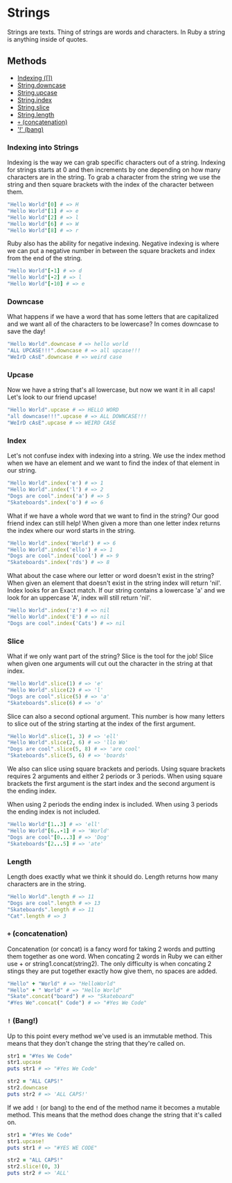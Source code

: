 # Strings

Strings are texts. Thing of strings are words and characters. In Ruby a string is anything inside of quotes.

## Methods
* [Indexing ([])](#indexing)
* [String.downcase](#downcase)
* [String.upcase](#upcase)
* [String.index](#index)
* [String.slice](#slice)
* [String.length](#length)
* [`+` (concatenation)](#concat)
* ['!' (bang)](#bang)

### <a name="indexing">Indexing into Strings</a>

Indexing is the way we can grab specific characters out of a string. Indexing for strings starts at 0 and then increments by one depending on how many characters are in the string. To grab a character from the string we use the string and then square brackets with the index of the character between them.

```ruby
"Hello World"[0] # => H
"Hello World"[1] # => e
"Hello World"[2] # => l
"Hello World"[6] # => W
"Hello World"[8] # => r
```

Ruby also has the ability for negative indexing. Negative indexing is where we can put a negative number in between the square brackets and index from the end of the string.

```ruby
"Hello World"[-1] # => d
"Hello World"[-2] # => l
"Hello World"[-10] # => e
```

### <a name="downcase">Downcase</a>

What happens if we have a word that has some letters that are capitalized and we want all of the characters to be lowercase? In comes downcase to save the day!

```ruby
"Hello World".downcase # => hello world
"ALL UPCASE!!!".downcase # => all upcase!!!
"WeIrD cAsE".downcase # => weird case
```

### <a name="downcase">Upcase</a>

Now we have a string that's all lowercase, but now we want it in all caps! Let's look to our friend upcase!

```ruby
"Hello World".upcase # => HELLO WORD
"all downcase!!!".upcase # => ALL DOWNCASE!!!
"WeIrD cAsE".upcase # => WEIRD CASE
```

### <a name="index">Index</a>

Let's not confuse index with indexing into a string. We use the index method when we have an element and we want to find the index of that element in our string.

```ruby
"Hello World".index('e') # => 1
"Hello World".index('l') # => 2
"Dogs are cool".index('a') # => 5
"Skateboards".index('o') # => 6
```

What if we have a whole word that we want to find in the string? Our good friend index can still help! When given a more than one letter index returns the index where our word starts in the string.

```ruby
"Hello World".index('World') # => 6
"Hello World".index('ello') # => 1
"Dogs are cool".index('cool') # => 9
"Skateboards".index('rds') # => 8
```

What about the case where our letter or word doesn't exist in the string? When given an element that doesn't exist in the string index will return 'nil'. Index looks for an Exact match. If our string contains a lowercase 'a' and we look for an uppercase 'A', index will still return 'nil'.


```ruby
"Hello World".index('z') # => nil
"Hello World".index('E') # => nil
"Dogs are cool".index('Cats') # => nil
```

### <a name="slice">Slice</a>

What if we only want part of the string? Slice is the tool for the job! Slice when given one arguments will cut out the character in the string at that index.

```ruby
"Hello World".slice(1) # => 'e'
"Hello World".slice(2) # => 'l'
"Dogs are cool".slice(5) # => 'a'
"Skateboards".slice(6) # => 'o'
```

Slice can also a second optional argument. This number is how many letters to slice out of the string starting at the index of the first argument.

```ruby
"Hello World".slice(1, 3) # => 'ell'
"Hello World".slice(2, 6) # => 'llo Wo'
"Dogs are cool".slice(5, 8) # => 'are cool'
"Skateboards".slice(5, 6) # => 'boards'
```

We also can slice using square brackets and periods. Using square brackets requires 2 arguments and either 2 periods or 3 periods. When using square brackets the first argument is the start index and the second argument is the ending index.

When using 2 periods the ending index is included. When using 3 periods the ending index is not included.


```ruby
"Hello World"[1..3] # => 'ell'
"Hello World"[6..-1] # => 'World'
"Dogs are cool"[0...3] # => 'Dog'
"Skateboards"[2...5] # => 'ate'
```

### <a name="length">Length</a>

Length does exactly what we think it should do. Length returns how many characters are in the string.

```ruby
"Hello World".length # => 11
"Dogs are cool".length # => 13
"Skateboards".length # => 11
"Cat".length # => 3
```

### <a name="concat">`+` (concatenation)</a>

Concatenation (or concat) is a fancy word for taking 2 words and putting them together as one word. When concating 2 words in Ruby we can either use + or string1.concat(string2). The only difficulty is when concating 2 stings they are put together exactly how give them, no spaces are added.

```ruby
"Hello" + "World" # => "HelloWorld"
"Hello" + " World" # => "Hello World"
"Skate".concat("board") # => "Skateboard"
"#Yes We".concat(" Code") # => "#Yes We Code"
```

### <a name="bang">`!` (Bang!)</a>

Up to this point every method we've used is an immutable method. This means that they don't change the string that they're called on.

```ruby
str1 = "#Yes We Code"
str1.upcase
puts str1 # => "#Yes We Code"

str2 = "ALL CAPS!"
str2.downcase
puts str2 # => 'ALL CAPS!'
```

If we add `!` (or bang) to the end of the method name it becomes a mutable method. This means that the method does change the string that it's called on.

```ruby
str1 = "#Yes We Code"
str1.upcase!
puts str1 # => "#YES WE CODE"

str2 = "ALL CAPS!"
str2.slice!(0, 3)
puts str2 # => 'ALL'
```
